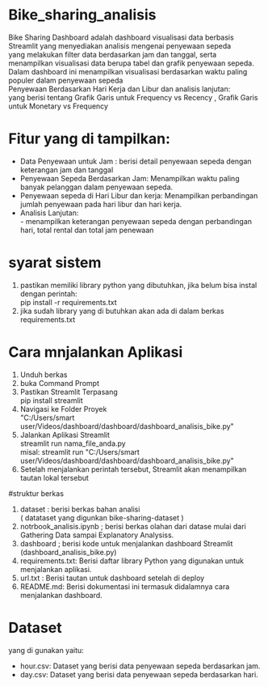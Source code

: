 # Bike_sharing_analisis

Bike Sharing Dashboard adalah dashboard visualisasi data berbasis Streamlit yang menyediakan analisis mengenai penyewaan sepeda <br>
yang melakukan filter data berdasarkan jam dan tanggal, serta menampilkan visualisasi data berupa tabel dan grafik penyewaan sepeda.<br>
Dalam dashboard ini menampilkan visualisasi berdasarkan waktu paling populer dalam penyewaan sepeda<br>
Penyewaan Berdasarkan Hari Kerja dan Libur dan analisis lanjutan:<br>
yang berisi tentang Grafik Garis untuk Frequency vs Recency , Grafik Garis untuk Monetary vs Frequency<br>


# Fitur yang di tampilkan:<br>
- Data Penyewaan untuk Jam : berisi detail penyewaan sepeda dengan keterangan jam dan tanggal<br>
- Penyewaan Sepeda Berdasarkan Jam: Menampilkan waktu paling banyak pelanggan dalam penyewaan sepeda.<br>
- Penyewaan sepeda di Hari Libur dan kerja: Menampilkan perbandingan jumlah penyewaan pada hari libur dan hari kerja.<br>
- Analisis Lanjutan:<br>
                    - menampilkan keterangan penyewaan sepeda dengan perbandingan hari, total rental dan total jam penewaan<br>

# syarat sistem
1. pastikan memiliki library python yang dibutuhkan, jika belum bisa instal dengan perintah:<br>
   pip install -r requirements.txt<br>
2. jika sudah  library yang di butuhkan akan ada di dalam berkas requirements.txt<br>

# Cara mnjalankan Aplikasi<br>
1. Unduh berkas<br>
2. buka Command Prompt <br>
2. Pastikan Streamlit Terpasang<br>
   pip install streamlit<br>
3. Navigasi ke Folder Proyek<br>
  "C:/Users/smart user/Videos/dashboard/dashboard/dashboard_analisis_bike.py" <br>
4. Jalankan Aplikasi Streamlit<br>
   streamlit run nama_file_anda.py<br>
misal: streamlit run "C:/Users/smart user/Videos/dashboard/dashboard/dashboard_analisis_bike.py"<br>
5. Setelah menjalankan perintah tersebut, Streamlit akan menampilkan tautan lokal tersebut<br>

#struktur berkas
1. dataset : berisi berkas bahan analisi<br>
   ( datataset yang digunkan bike-sharing-dataset )<br>
2. notrbook_analisis.ipynb ; berisi berkas olahan dari datase mulai dari Gathering Data sampai Explanatory Analysiss.<br>
3. dashboard ; berisi kode untuk menjalankan  dashboard Streamlit (dashboard_analisis_bike.py)<br>
4. requirements.txt: Berisi daftar library Python yang digunakan untuk menjalankan aplikasi.<br>
5. url.txt : Berisi tautan untuk dashboard setelah di deploy<br>
6. README.md: Berisi dokumentasi ini termasuk didalamnya cara menjalankan dashboard.<br>

# Dataset<br>
yang di gunakan yaitu:<Br>
- hour.csv: Dataset yang berisi data penyewaan sepeda berdasarkan jam.<br>
- day.csv: Dataset yang berisi data penyewaan sepeda berdasarkan hari.<br>

